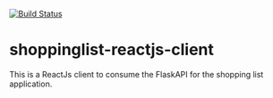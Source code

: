 [![Build Status](https://travis-ci.org/Betty-Kebenei/shoppinglist-reactjs-client.svg?branch=master)](https://travis-ci.org/Betty-Kebenei/shoppinglist-reactjs-client)

# shoppinglist-reactjs-client
This is a ReactJs client to consume the FlaskAPI for the shopping list application.
